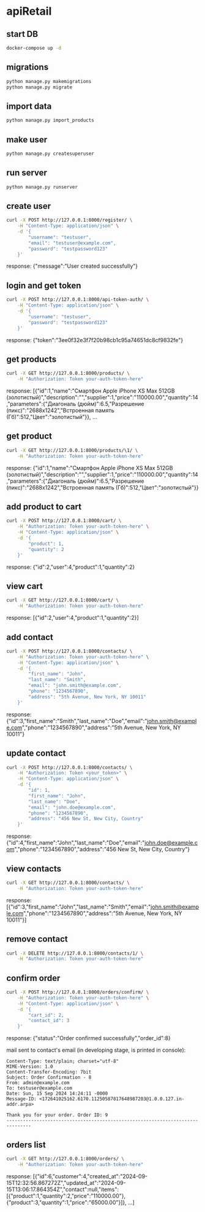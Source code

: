 # apiRetail

## start DB
```bash
docker-compose up -d
```

## migrations
```bash
python manage.py makemigrations
python manage.py migrate
```

## import data
```bash
python manage.py import_products
```

## make user
```bash
python manage.py createsuperuser
```

## run server
```bash
python manage.py runserver
```

## create user
```bash
curl -X POST http://127.0.0.1:8000/register/ \
    -H "Content-Type: application/json" \
    -d '{
        "username": "testuser",
        "email": "testuser@example.com",
        "password": "testpassword123"
    }'
```
response:
{"message":"User created successfully"}

## login and get token
```bash
curl -X POST http://127.0.0.1:8000/api-token-auth/ \
    -H "Content-Type: application/json" \
    -d '{
        "username": "testuser",
        "password": "testpassword123"
    }'
```
response:
{"token":"3ee0f32e3f7f20b98cb1c95a74651dc8cf9832fe"}

## get products
```bash
curl -X GET http://127.0.0.1:8000/products/ \
    -H "Authorization: Token your-auth-token-here"
```
response:
[{"id":1,"name":"Смартфон Apple iPhone XS Max 512GB (золотистый)","description":"","supplier":1,"price":"110000.00","quantity":14,"parameters":{"Диагональ (дюйм)":6.5,"Разрешение (пикс)":"2688x1242","Встроенная память (Гб)":512,"Цвет":"золотистый"}}, ...

## get product
```bash
curl -X GET http://127.0.0.1:8000/products/\1/ \
    -H "Authorization: Token your-auth-token-here"
```
response:
{"id":1,"name":"Смартфон Apple iPhone XS Max 512GB (золотистый)","description":"","supplier":1,"price":"110000.00","quantity":14,"parameters":{"Диагональ (дюйм)":6.5,"Разрешение (пикс)":"2688x1242","Встроенная память (Гб)":512,"Цвет":"золотистый"}}

## add product to cart
```bash
curl -X POST http://127.0.0.1:8000/cart/ \
    -H "Authorization: Token your-auth-token-here" \
    -H "Content-Type: application/json" \
    -d '{
        "product": 1,
        "quantity": 2
    }'
```
response:
{"id":2,"user":4,"product":1,"quantity":2}

## view cart
```bash
curl -X GET http://127.0.0.1:8000/cart/ \
    -H "Authorization: Token your-auth-token-here"
```
response:
[{"id":2,"user":4,"product":1,"quantity":2}]

## add contact
```bash
curl -X POST http://127.0.0.1:8000/contacts/ \
    -H "Authorization: Token your-auth-token-here" \
    -H "Content-Type: application/json" \
    -d '{
        "first_name": "John",
        "last_name": "Smith",
        "email": "john.smith@example.com",
        "phone": "1234567890",
        "address": "5th Avenue, New York, NY 10011"
    }'
```
response:
{"id":3,"first_name":"Smith","last_name":"Doe","email":"john.smith@example.com","phone":"1234567890","address":"5th Avenue, New York, NY 10011"}

## update contact
```bash
curl -X POST http://127.0.0.1:8000/contacts/ \
    -H "Authorization: Token <your_token>" \
    -H "Content-Type: application/json" \
    -d '{
        "id": 1,
        "first_name": "John",
        "last_name": "Doe",
        "email": "john.doe@example.com",
        "phone": "1234567890",
        "address": "456 New St, New City, Country"
    }'
```
response:
{"id":4,"first_name":"John","last_name":"Doe","email":"john.doe@example.com","phone":"1234567890","address":"456 New St, New City, Country"}

## view contacts
```bash
curl -X GET http://127.0.0.1:8000/contacts/ \
    -H "Authorization: Token your-auth-token-here"
```
response:
[{"id":3,"first_name":"John","last_name":"Smith","email":"john.smith@example.com","phone":"1234567890","address":"5th Avenue, New York, NY 10011"}]

## remove contact
```bash
curl -X DELETE http://127.0.0.1:8000/contacts/1/ \
    -H "Authorization: Token your-auth-token-here"
```

## confirm order
```bash
curl -X POST http://127.0.0.1:8000/orders/confirm/ \
    -H "Authorization: Token your-auth-token-here" \
    -H "Content-Type: application/json" \
    -d '{
        "cart_id": 2,
        "contact_id": 3
    }'
```
response:
{"status":"Order confirmed successfully","order_id":8}

mail sent to contact's email (in developing stage, is printed in console):

```
Content-Type: text/plain; charset="utf-8"
MIME-Version: 1.0
Content-Transfer-Encoding: 7bit
Subject: Order Confirmation - 8
From: admin@example.com
To: testuser@example.com
Date: Sun, 15 Sep 2024 14:24:11 -0000
Message-ID: <172641025162.6170.11250587817648987203@1.0.0.127.in-addr.arpa>

Thank you for your order. Order ID: 9
-------------------------------------------------------------------------------
```

## orders list
```bash
curl -X GET http://127.0.0.1:8000/orders/ \
    -H "Authorization: Token your-auth-token-here"
``` 
response:
[{"id":6,"customer":4,"created_at":"2024-09-15T12:32:56.867272Z","updated_at":"2024-09-15T13:06:17.864354Z","contact":null,"items":[{"product":1,"quantity":2,"price":"110000.00"},{"product":3,"quantity":1,"price":"65000.00"}]}, ...]
